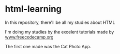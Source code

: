 # html-learning
In this repository, there'll be all my studies about HTML

I'm doing my studies by the excelent tutorials made by 
www.freecodecamp.org

The first one made was the Cat Photo App.
